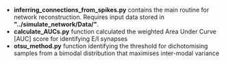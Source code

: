 - **inferring_connections_from_spikes.py**  contains the main routine for network reconstruction. Requires input data stored in **"../simulate_network/Data/"**.
- **calculate_AUCs.py** function calculated the weighted Area Under Curve [AUC] score for identifying E/I synapses
- **otsu_method.py** function identifying the threshold for dichotomising samples from a bimodal distribution that maximises inter-modal variance 
